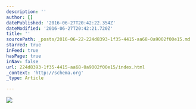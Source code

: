```yaml
---
description: ''
author: []
datePublished: '2016-06-27T20:42:22.354Z'
dateModified: '2016-06-27T20:42:21.720Z'
title: ''
sourcePath: _posts/2016-06-22-224d8393-1f35-4415-aa68-0a9002f00e15.md
starred: true
inFeed: true
hasPage: true
inNav: false
url: 224d8393-1f35-4415-aa68-0a9002f00e15/index.html
_context: 'http://schema.org'
_type: Article

---
```

![](https://the-grid-user-content.s3-us-west-2.amazonaws.com/2a07d4e1-b9ce-4984-b263-ab15fc358bd6.jpg)